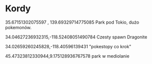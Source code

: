 # Kordy
35.67151302075597 , 139.69329714775085 Park pod Tokio, dużo pokemonów.

34.04627236932315,-118.52408051490784 Czesty spawn Dragonite 

34.02659260245828,-118.40596139431 "pokestopy co krok"

45.47323812330944,9.175128936767578 park w mediolanie 

